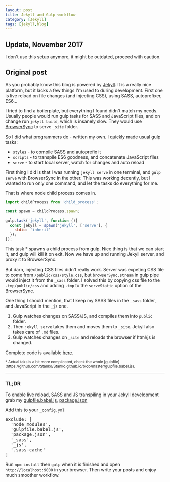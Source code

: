 ```yaml
---
layout: post
title: Jekyll and Gulp workflow
category: [Jekyll]
tags: [jekyll,blog]
---
```


## Update, November 2017

I don't use this setup anymore, it might be outdated, proceed with caution.

## Original post

As you probably know this blog is powered by [Jekyll](http://jekyllrb.com/).
It is a really nice platform, but it lacks a few things I'm used to during development.
First one is live reload on file changes (and injecting CSS), using SASS, autoprefixer, ES6...

<!--more-->

I tried to find a boilerplate, but everything I found didn't match my needs.
Usually people would run gulp tasks for SASS and JavaScript files, and on change
run `jekyll build`, which is insanely slow.
They would use [BrowserSync](https://www.browsersync.io/) to serve `_site` folder.

So I did what programmers do - written my own. I quickly made usual gulp tasks:

* `styles` - to compile SASS and autoprefix it
* `scripts` - to transpile ES6 goodness, and concatenate JavaScript files
* `serve` - to start local server, watch for changes and auto reload

First thing I did is that I was running `jekyll serve` in one terminal,
and `gulp serve` with BrowserSync in the other.
This was working decently, but I wanted to run only one command, and let the tasks do everything for me.

That is where node child process comes in.

```javascript
import childProcess from 'child_process';

const spawn = childProcess.spawn;

gulp.task('jekyll', function (){
  const jekyll = spawn('jekyll', ['serve'], {
    stdio: 'inherit'
  });
});
```

This task * spawns a child process from gulp.
Nice thing is that we can start it, and gulp will kill it on exit.
Now we have up and running Jekyll server, and proxy it to BrowserSync.

But darn, injecting CSS files didn't really work. Server was expeting CSS file
to come from `/public/css/style.css`, but `browserSync.stream` in gulp pipe would
inject it from the `_sass` folder. I solved this by copying css file to the `.tmp/public/css` and
adding `.tmp` to the `serveStatic` option of the BrowserSync.

One thing I should mention, that I keep my SASS files in the `_sass` folder, and
JavaScript in the `_js` one.

1. Gulp watches changes on SASS/JS, and compiles them into `public` folder.
2. Then `jekyll serve` takes them and moves them to `_site`. Jekyll also takes care of `.md` files.
3. Gulp watches changes on `_site` and reloads the browser if html/js is changed.

Complete code is available [here](https://github.com/Stanko/Stanko.github.io).

<small>
* Actual taks is a bit more complicated, check the whole
[gulpfile](https://github.com/Stanko/Stanko.github.io/blob/master/gulpfile.babel.js).
</small>

------

### TL;DR

To enable live reload, SASS and JS transpiling in your Jekyll development grab my
[gulpfile.babel.js](https://github.com/Stanko/Stanko.github.io/blob/master/gulpfile.babel.js),
[package.json](https://github.com/Stanko/Stanko.github.io/blob/master/package.json)

Add this to your `_config.yml`
<pre>
exclude: [
  'node_modules',
  'gulpfile.babel.js',
  'package.json',
  '_sass',
  '_js',
  '.sass-cache'
]
</pre>

Run `npm install` then `gulp` when it is finished and open `http://localhost:9000` in your browser.
Then write your posts and enjoy much smoother workflow.
